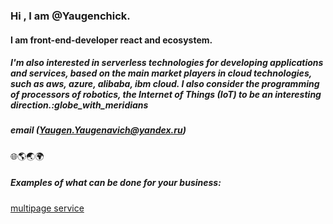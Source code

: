 ### Hi , I am @Yaugenchick.
#### I am front-end-developer react and ecosystem.
##### I'm also interested in serverless technologies for developing applications and services, based on the main market players in cloud technologies, such as aws, azure, alibaba, ibm cloud. I also consider the programming of processors of robotics, the Internet of Things (IoT) to be an interesting direction.:globe_with_meridians
##### email  (Yaugen.Yaugenavich@yandex.ru)
:globe_with_meridians::earth_americas::earth_asia::earth_africa:
##### Examples of what can be done for your business:
[multipage service  ](https://focus-chi.vercel.app/)
